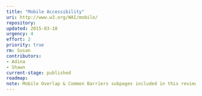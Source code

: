 ```yaml
---
title: "Mobile Accessibility"
uri: http://www.w3.org/WAI/mobile/
repository:
updated: 2015-03-18
urgency: 4
effort: 2
priority: true
rm: Susan
contributors:
- Adina
- Shawn
current-stage: published
roadmap:
note: Mobile Overlap & Common Barriers subpages included in this review; Literature Review sub page should get updated status
---
```

